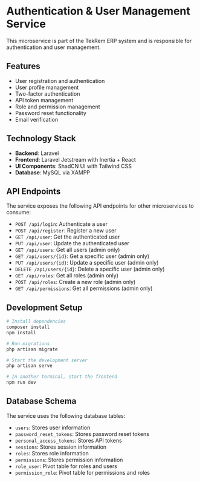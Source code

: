 # Authentication & User Management Service

This microservice is part of the TekRem ERP system and is responsible for authentication and user management.

## Features

- User registration and authentication
- User profile management
- Two-factor authentication
- API token management
- Role and permission management
- Password reset functionality
- Email verification

## Technology Stack

- **Backend**: Laravel
- **Frontend**: Laravel Jetstream with Inertia + React
- **UI Components**: ShadCN UI with Tailwind CSS
- **Database**: MySQL via XAMPP

## API Endpoints

The service exposes the following API endpoints for other microservices to consume:

- `POST /api/login`: Authenticate a user
- `POST /api/register`: Register a new user
- `GET /api/user`: Get the authenticated user
- `PUT /api/user`: Update the authenticated user
- `GET /api/users`: Get all users (admin only)
- `GET /api/users/{id}`: Get a specific user (admin only)
- `PUT /api/users/{id}`: Update a specific user (admin only)
- `DELETE /api/users/{id}`: Delete a specific user (admin only)
- `GET /api/roles`: Get all roles (admin only)
- `POST /api/roles`: Create a new role (admin only)
- `GET /api/permissions`: Get all permissions (admin only)

## Development Setup

```bash
# Install dependencies
composer install
npm install

# Run migrations
php artisan migrate

# Start the development server
php artisan serve

# In another terminal, start the frontend
npm run dev
```

## Database Schema

The service uses the following database tables:

- `users`: Stores user information
- `password_reset_tokens`: Stores password reset tokens
- `personal_access_tokens`: Stores API tokens
- `sessions`: Stores session information
- `roles`: Stores role information
- `permissions`: Stores permission information
- `role_user`: Pivot table for roles and users
- `permission_role`: Pivot table for permissions and roles
